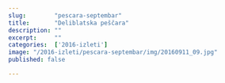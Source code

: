 ```yaml
---
slug:        "pescara-septembar"
title:       "Deliblatska peščara"
description: ""
excerpt:     ""
categories:  ['2016-izleti']
image: "/2016-izleti/pescara-septembar/img/20160911_09.jpg"
published: false

---
```

